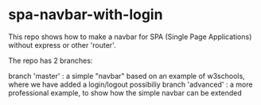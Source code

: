 # spa-navbar-with-login

This repo shows how to make a navbar for SPA (Single Page Applications) without express or other 'router'. 

The repo has 2 branches: 

  branch 'master'  : a simple "navbar" based on an example of w3schools, where we have added a login/logout possibiliy
  branch 'advanced' : a more professional example, to show how the simple navbar can be extended
